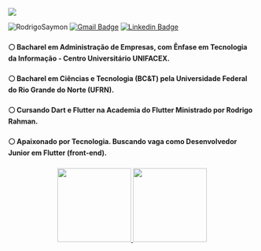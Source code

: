 <!-- 
<h1 align="center"><p align="left"> <a  href="https://dart.dev" target="_blank" rel="noreferrer"> <img width="23" height = "23" src="https://www.vectorlogo.zone/logos/dartlang/dartlang-icon.svg" alt="dart" width="20" height="23"/> </a>  Olá, eu sou Rodrigo Saymon! <a href="https://flutter.dev" target="_blank" rel="noreferrer"> <img width="23", height = "23"src="https://www.vectorlogo.zone/logos/flutterio/flutterio-icon.svg" alt="flutter" width="23" height="23"/> </a></h1>
<h3 align="/center"> -->

[LogoPerfil]: https://github.com/RodrigoSaymon/RodrigoSaymon/blob/main/src/assets/logo%20perfil%202.png?raw=true

![][LogoPerfil]

<img src="https://komarev.com/ghpvc/?username=RodrigoSaymon&label=Profile%20views&color=0e75b6&style=flat" alt="RodrigoSaymon"/> [![Gmail Badge](https://img.shields.io/badge/-Gmail-c14438?style=flat&logo=Gmail&logoColor=white&link=mailto:rodrigotbass@gmail.com)](mailto:rodrigotbass@gmail.com) [![Linkedin Badge](https://img.shields.io/badge/-LinkedIn-blue?style=flat&logo=Linkedin&logoColor=white&link=https://www.linkedin.com/in/RodrigoSaymon/)](https://www.linkedin.com/in/rodrigotbass/)

<h3 align="/center">

<h4> ⚪   Bacharel em Administração de Empresas, com Ênfase em Tecnologia da Informação - Centro Universitário UNIFACEX. </h4>
<h3 align="/center">
<h4> ⚪   Bacharel em Ciências e Tecnologia (BC&T) pela Universidade Federal do Rio Grande do Norte (UFRN). </h4>
<h3 align="/center">
<h4> ⚪   Cursando Dart e Flutter na Academia do Flutter Ministrado por Rodrigo Rahman. </h4>
<h3 align="/center">
<h4> ⚪   Apaixonado por Tecnologia. Buscando vaga como Desenvolvedor Junior em Flutter (front-end).</h4>
<h3 align="/center">

<div align="center">
  <a href="https://github.com/RodrgioSaymon">
  <img height="150em" src="https://github-readme-stats.vercel.app/api?username=RodrigoSaymon&show_icons=true&theme=dracula&include_all_commits=true&count_private=true"/> 
  <img height="150em" src="https://github-readme-stats.vercel.app/api/top-langs/?username=RodrigoSaymon&layout=compact&langs_count=7&theme=dracula"/>
</div>







































































